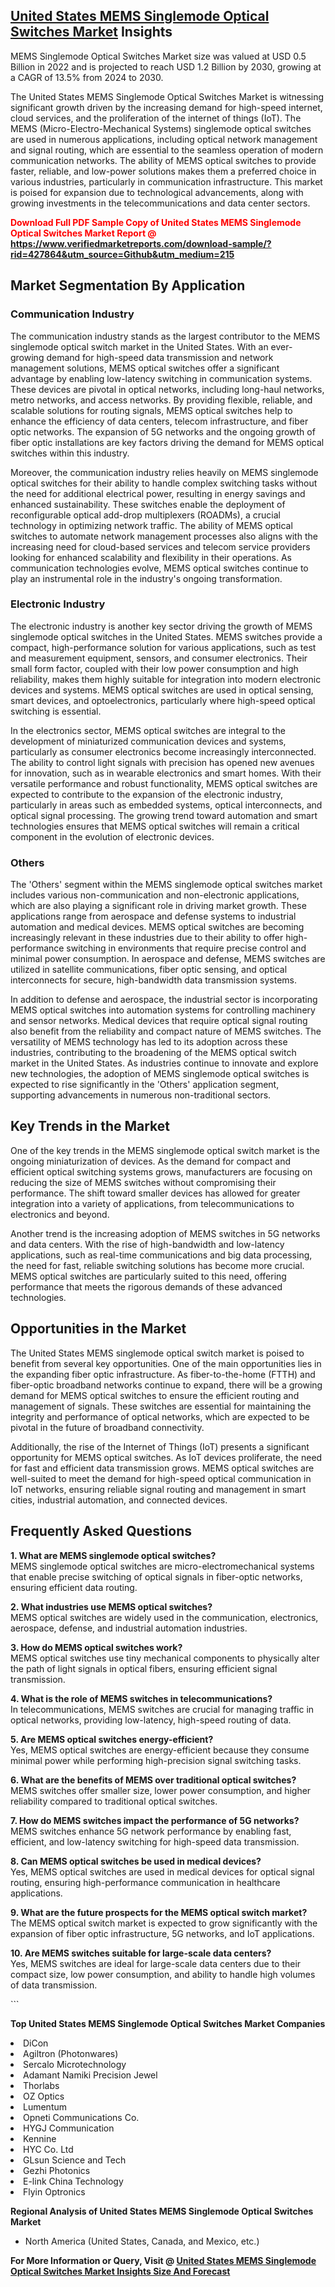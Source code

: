 <h2><a href="https://www.verifiedmarketreports.com/download-sample/?rid=427864&amp;utm_source=Github&amp;utm_medium=215" target="_blank">United States MEMS Singlemode Optical Switches Market</a> Insights</h2><p>MEMS Singlemode Optical Switches Market size was valued at USD 0.5 Billion in 2022 and is projected to reach USD 1.2 Billion by 2030, growing at a CAGR of 13.5% from 2024 to 2030.</p><p><p>The United States MEMS Singlemode Optical Switches Market is witnessing significant growth driven by the increasing demand for high-speed internet, cloud services, and the proliferation of the internet of things (IoT). The MEMS (Micro-Electro-Mechanical Systems) singlemode optical switches are used in numerous applications, including optical network management and signal routing, which are essential to the seamless operation of modern communication networks. The ability of MEMS optical switches to provide faster, reliable, and low-power solutions makes them a preferred choice in various industries, particularly in communication infrastructure. This market is poised for expansion due to technological advancements, along with growing investments in the telecommunications and data center sectors. <b><p><span class=""><span style="color: #ff0000;"><strong>Download Full PDF Sample Copy of United States MEMS Singlemode Optical Switches Market Report</strong> @ </span><a href="https://www.verifiedmarketreports.com/download-sample/?rid=427864&amp;utm_source=Github&amp;utm_medium=215" target="_blank">https://www.verifiedmarketreports.com/download-sample/?rid=427864&amp;utm_source=Github&amp;utm_medium=215</a></span></p></b></p><h2>Market Segmentation By Application</h2><h3>Communication Industry</h3><p>The communication industry stands as the largest contributor to the MEMS singlemode optical switch market in the United States. With an ever-growing demand for high-speed data transmission and network management solutions, MEMS optical switches offer a significant advantage by enabling low-latency switching in communication systems. These devices are pivotal in optical networks, including long-haul networks, metro networks, and access networks. By providing flexible, reliable, and scalable solutions for routing signals, MEMS optical switches help to enhance the efficiency of data centers, telecom infrastructure, and fiber optic networks. The expansion of 5G networks and the ongoing growth of fiber optic installations are key factors driving the demand for MEMS optical switches within this industry.</p><p>Moreover, the communication industry relies heavily on MEMS singlemode optical switches for their ability to handle complex switching tasks without the need for additional electrical power, resulting in energy savings and enhanced sustainability. These switches enable the deployment of reconfigurable optical add-drop multiplexers (ROADMs), a crucial technology in optimizing network traffic. The ability of MEMS optical switches to automate network management processes also aligns with the increasing need for cloud-based services and telecom service providers looking for enhanced scalability and flexibility in their operations. As communication technologies evolve, MEMS optical switches continue to play an instrumental role in the industry's ongoing transformation.</p><h3>Electronic Industry</h3><p>The electronic industry is another key sector driving the growth of MEMS singlemode optical switches in the United States. MEMS switches provide a compact, high-performance solution for various applications, such as test and measurement equipment, sensors, and consumer electronics. Their small form factor, coupled with their low power consumption and high reliability, makes them highly suitable for integration into modern electronic devices and systems. MEMS optical switches are used in optical sensing, smart devices, and optoelectronics, particularly where high-speed optical switching is essential.</p><p>In the electronics sector, MEMS optical switches are integral to the development of miniaturized communication devices and systems, particularly as consumer electronics become increasingly interconnected. The ability to control light signals with precision has opened new avenues for innovation, such as in wearable electronics and smart homes. With their versatile performance and robust functionality, MEMS optical switches are expected to contribute to the expansion of the electronic industry, particularly in areas such as embedded systems, optical interconnects, and optical signal processing. The growing trend toward automation and smart technologies ensures that MEMS optical switches will remain a critical component in the evolution of electronic devices.</p><h3>Others</h3><p>The 'Others' segment within the MEMS singlemode optical switches market includes various non-communication and non-electronic applications, which are also playing a significant role in driving market growth. These applications range from aerospace and defense systems to industrial automation and medical devices. MEMS optical switches are becoming increasingly relevant in these industries due to their ability to offer high-performance switching in environments that require precise control and minimal power consumption. In aerospace and defense, MEMS switches are utilized in satellite communications, fiber optic sensing, and optical interconnects for secure, high-bandwidth data transmission systems.</p><p>In addition to defense and aerospace, the industrial sector is incorporating MEMS optical switches into automation systems for controlling machinery and sensor networks. Medical devices that require optical signal routing also benefit from the reliability and compact nature of MEMS switches. The versatility of MEMS technology has led to its adoption across these industries, contributing to the broadening of the MEMS optical switch market in the United States. As industries continue to innovate and explore new technologies, the adoption of MEMS singlemode optical switches is expected to rise significantly in the 'Others' application segment, supporting advancements in numerous non-traditional sectors.</p><h2>Key Trends in the Market</h2><p>One of the key trends in the MEMS singlemode optical switch market is the ongoing miniaturization of devices. As the demand for compact and efficient optical switching systems grows, manufacturers are focusing on reducing the size of MEMS switches without compromising their performance. The shift toward smaller devices has allowed for greater integration into a variety of applications, from telecommunications to electronics and beyond.</p><p>Another trend is the increasing adoption of MEMS switches in 5G networks and data centers. With the rise of high-bandwidth and low-latency applications, such as real-time communications and big data processing, the need for fast, reliable switching solutions has become more crucial. MEMS optical switches are particularly suited to this need, offering performance that meets the rigorous demands of these advanced technologies.</p><h2>Opportunities in the Market</h2><p>The United States MEMS singlemode optical switch market is poised to benefit from several key opportunities. One of the main opportunities lies in the expanding fiber optic infrastructure. As fiber-to-the-home (FTTH) and fiber-optic broadband networks continue to expand, there will be a growing demand for MEMS optical switches to ensure the efficient routing and management of signals. These switches are essential for maintaining the integrity and performance of optical networks, which are expected to be pivotal in the future of broadband connectivity.</p><p>Additionally, the rise of the Internet of Things (IoT) presents a significant opportunity for MEMS optical switches. As IoT devices proliferate, the need for fast and efficient data transmission grows. MEMS optical switches are well-suited to meet the demand for high-speed optical communication in IoT networks, ensuring reliable signal routing and management in smart cities, industrial automation, and connected devices.</p><h2>Frequently Asked Questions</h2><p><b>1. What are MEMS singlemode optical switches?</b><br>MEMS singlemode optical switches are micro-electromechanical systems that enable precise switching of optical signals in fiber-optic networks, ensuring efficient data routing.</p><p><b>2. What industries use MEMS optical switches?</b><br>MEMS optical switches are widely used in the communication, electronics, aerospace, defense, and industrial automation industries.</p><p><b>3. How do MEMS optical switches work?</b><br>MEMS optical switches use tiny mechanical components to physically alter the path of light signals in optical fibers, ensuring efficient signal transmission.</p><p><b>4. What is the role of MEMS switches in telecommunications?</b><br>In telecommunications, MEMS switches are crucial for managing traffic in optical networks, providing low-latency, high-speed routing of data.</p><p><b>5. Are MEMS optical switches energy-efficient?</b><br>Yes, MEMS optical switches are energy-efficient because they consume minimal power while performing high-precision signal switching tasks.</p><p><b>6. What are the benefits of MEMS over traditional optical switches?</b><br>MEMS switches offer smaller size, lower power consumption, and higher reliability compared to traditional optical switches.</p><p><b>7. How do MEMS switches impact the performance of 5G networks?</b><br>MEMS switches enhance 5G network performance by enabling fast, efficient, and low-latency switching for high-speed data transmission.</p><p><b>8. Can MEMS optical switches be used in medical devices?</b><br>Yes, MEMS optical switches are used in medical devices for optical signal routing, ensuring high-performance communication in healthcare applications.</p><p><b>9. What are the future prospects for the MEMS optical switch market?</b><br>The MEMS optical switch market is expected to grow significantly with the expansion of fiber optic infrastructure, 5G networks, and IoT applications.</p><p><b>10. Are MEMS switches suitable for large-scale data centers?</b><br>Yes, MEMS switches are ideal for large-scale data centers due to their compact size, low power consumption, and ability to handle high volumes of data transmission.</p>```</p><p><strong>Top United States MEMS Singlemode Optical Switches Market Companies</strong></p><div data-test-id=""><p><li>DiCon</li><li> Agiltron (Photonwares)</li><li> Sercalo Microtechnology</li><li> Adamant Namiki Precision Jewel</li><li> Thorlabs</li><li> OZ Optics</li><li> Lumentum</li><li> Opneti Communications Co.</li><li> HYGJ Communication</li><li> Kennine</li><li> HYC Co. Ltd</li><li> GLsun Science and Tech</li><li> Gezhi Photonics</li><li> E-link China Technology</li><li> Flyin Optronics</li></p><div><strong>Regional Analysis of&nbsp;United States MEMS Singlemode Optical Switches Market</strong></div><ul><li dir="ltr"><p dir="ltr">North America&nbsp;(United States, Canada, and Mexico, etc.)</p></li></ul><p><strong>For More Information or Query, Visit @&nbsp;</strong><strong><a href="https://www.verifiedmarketreports.com/product/mems-singlemode-optical-switches-market/?utm_source=Github&amp;utm_medium=215" target="_blank">United States MEMS Singlemode Optical Switches Market Insights Size And Forecast</a></strong></p></div>
